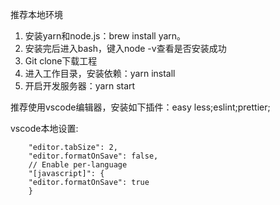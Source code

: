 推荐本地环境

1. 安装yarn和node.js：brew install yarn。
2. 安装完后进入bash，键入node -v查看是否安装成功
3. Git clone下载工程
4. 进入工作目录，安装依赖：yarn install
5. 开启开发服务器：yarn start

推荐使用vscode编辑器，安装如下插件：easy less;eslint;prettier;

vscode本地设置:
```
    "editor.tabSize": 2,
    "editor.formatOnSave": false,
    // Enable per-language
    "[javascript]": {
    "editor.formatOnSave": true
    }
```

